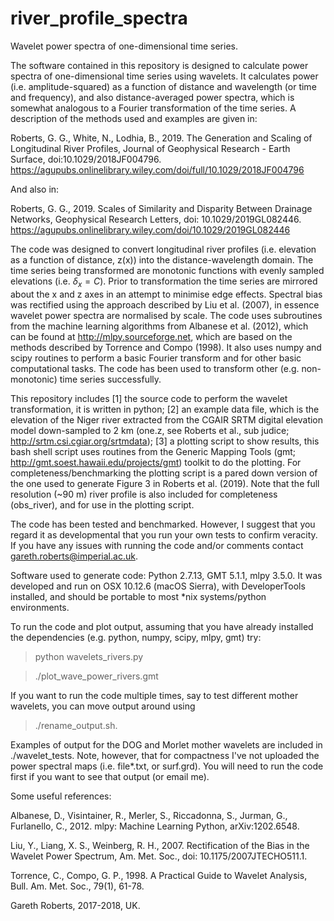 # river_profile_spectra
Wavelet power spectra of one-dimensional time series. 

The software contained in this repository is designed to calculate power spectra of one-dimensional time series using wavelets. It calculates power (i.e. amplitude-squared) as a function of distance and wavelength (or time and frequency), and also distance-averaged power spectra, which is somewhat analogous to a Fourier transformation of the time series. A description of the methods used and examples are given in: 

Roberts, G. G., White, N., Lodhia, B., 2019. The Generation and Scaling of Longitudinal River Profiles, Journal of Geophysical Research - Earth Surface, doi:10.1029/2018JF004796. 
https://agupubs.onlinelibrary.wiley.com/doi/full/10.1029/2018JF004796

And also in:

Roberts, G. G., 2019. Scales of Similarity and Disparity Between Drainage Networks, Geophysical Research Letters, doi: 10.1029/2019GL082446. 
https://agupubs.onlinelibrary.wiley.com/doi/10.1029/2019GL082446

The code was designed to convert longitudinal river profiles (i.e. elevation as a function of distance, z(x)) into the distance-wavelength domain. The time series being transformed are monotonic functions with evenly sampled elevations (i.e. $\delta_x = C$). Prior to transformation the time series are mirrored about the x and z axes in an attempt to minimise edge effects. Spectral bias was rectified using the approach described by Liu et al. (2007), in essence wavelet power spectra are normalised by scale. The code uses subroutines from the machine learning algorithms from Albanese et al. (2012), which can be found at http://mlpy.sourceforge.net, which are based on the methods described by Torrence and Compo (1998). It also uses numpy and scipy routines to perform a basic Fourier transform and for other basic computational tasks. The code has been used to transform other (e.g. non-monotonic) time series successfully.

This repository includes [1] the source code to perform the wavelet transformation, it is written in python; [2] an example data file, which is the elevation of the Niger river extracted from the CGAIR SRTM digital elevation model down-sampled to 2 km (one.z, see Roberts et al., sub judice; http://srtm.csi.cgiar.org/srtmdata); [3] a plotting script to show results, this bash shell script uses routines from the Generic Mapping Tools (gmt; http://gmt.soest.hawaii.edu/projects/gmt) toolkit to do the plotting. For completeness/benchmarking the plotting script is a pared down version of the one used to generate Figure 3 in Roberts et al. (2019). Note that the full resolution (~90 m) river profile is also included for completeness (obs_river), and for use in the plotting script. 

The code has been tested and benchmarked. However, I suggest that you regard it as developmental that you run your own tests to confirm veracity. If you have any issues with running the code and/or comments contact gareth.roberts@imperial.ac.uk.

Software used to generate code: Python 2.7.13, GMT 5.1.1, mlpy 3.5.0. It was developed and run on OSX 10.12.6 (macOS Sierra), with DeveloperTools installed, and should be portable to most *nix systems/python environments. 

To run the code and plot output, assuming that you have already installed the dependencies (e.g. python, numpy, scipy, mlpy, gmt) try:

> python wavelets_rivers.py

> ./plot_wave_power_rivers.gmt

If you want to run the code multiple times, say to test different mother wavelets, you can move output around using 

> ./rename_output.sh.

Examples of output for the DOG and Morlet mother wavelets are included in ./wavelet_tests. Note, however, that for compactness I've not uploaded the power spectral maps (i.e. file*.txt, or surf.grd). You will need to run the code first if you want to see that output (or email me). 

Some useful references:

Albanese, D., Visintainer, R., Merler, S., Riccadonna, S., Jurman, G., Furlanello, C., 2012. mlpy: Machine Learning Python,  arXiv:1202.6548.

Liu, Y., Liang, X. S., Weinberg, R. H., 2007. Rectification of the Bias in the Wavelet Power Spectrum, Am. Met. Soc., doi: 10.1175/2007JTECHO511.1.

Torrence, C., Compo, G. P., 1998. A Practical Guide to Wavelet Analysis, Bull. Am. Met. Soc., 79(1), 61-78.

Gareth Roberts, 2017-2018, UK. 


